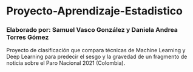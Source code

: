 # Proyecto-Aprendizaje-Estadistico

### **Elaborado por:** Samuel Vasco González y Daniela Andrea Torres Gómez

Proyecto de clasificación que compara técnicas de Machine Learning y Deep Learning para predecir el sesgo y la gravedad de un fragmento de noticia sobre el Paro Nacional 2021 (Colombia).
